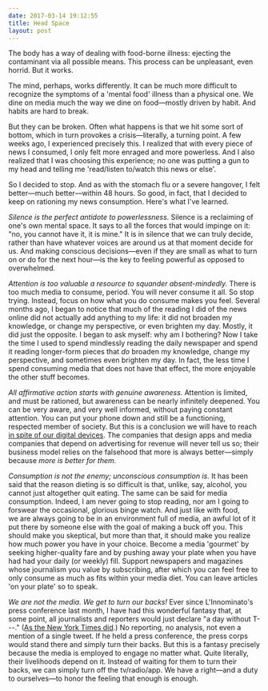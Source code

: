 ```yaml
---
date: 2017-03-14 19:12:55
title: Head Space
layout: post
---
```


The body has a way of dealing with food-borne illness: ejecting the contaminant via all possible means. This process can be unpleasant, even horrid. But it works.

The mind, perhaps, works differently. It can be much more difficult to recognize the symptoms of a 'mental food' illness than a physical one. We dine on media much the way we dine on food—mostly driven by habit. And habits are hard to break.

But they can be broken. Often what happens is that we hit some sort of bottom, which in turn provokes a crisis—literally, a turning point. A few weeks ago, I experienced precisely this. I realized that with every piece of news I consumed, I only felt more enraged and more powerless. And I also realized that I was choosing this experience; no one was putting a gun to my head and telling me 'read/listen to/watch this news or else'.

So I decided to stop. And as with the stomach flu or a severe hangover, I felt better—much better—within 48 hours. So good, in fact, that I decided to keep on rationing my news consumption. Here's what I\'ve learned.

_Silence is the perfect antidote to powerlessness._ Silence is a reclaiming of one's own mental space. It says to all the forces that would impinge on it: "no, you cannot have it, it is mine." It is in silence that we can truly decide, rather than have whatever voices are around us at that moment decide for us. And making conscious decisions—even if they are small as what to turn on or do for the next hour—is the key to feeling powerful as opposed to overwhelmed.

_Attention is too valuable a resource to squander absent-mindedly._ There is too much media to consume, period. You will never consume it all. So stop trying. Instead, focus on how what you do consume makes you feel. Several months ago, I began to notice that much of the reading I did of the news online did not actually add anything to my life: it did not broaden my knowledge, or change my perspective, or even brighten my day. Mostly, it did just the opposite. I began to ask myself: why am I bothering? Now I take the time I used to spend mindlessly reading the daily newspaper and spend it reading longer-form pieces that _do_ broaden my knowledge, change my perspective, and sometimes even brighten my day. In fact, the less time I spend consuming media that does not have that effect, the more enjoyable the other stuff becomes.

_All affirmative action starts with genuine awareness._ Attention is limited, and must be rationed, but awareness can be nearly infinitely deepened. You can be very aware, and very well informed, without paying constant attention. You can put your phone down and still be a functioning, respected member of society. But this is a conclusion we will have to reach [in spite of our digital devices](https://www.nytimes.com/2017/03/11/opinion/sunday/resist-the-internet.html). The companies that design apps and media companies that depend on advertising for revenue will never tell us so; their business model relies on the falsehood that more is always better—simply because _more is better for them._ 

_Consumption is not the enemy; unconscious consumption is._ It has been said that the reason dieting is so difficult is that, unlike, say, alcohol, you cannot just altogether quit eating. The same can be said for media consumption. Indeed, I am never going to stop reading, nor am I going to forswear the occasional, glorious binge watch. And just like with food, we are always going to be in an environment full of media, an awful lot of it put there by someone else with the goal of making a buck off you. This should make you skeptical, but more than that, it should make you realize how much power you have in your choice. Become a media \'gourmet\' by seeking higher-quality fare and by pushing away your plate when you have had had your daily (or weekly) fill. Support newspapers and magazines whose journalism you value by subscribing, after which you can feel free to only consume as much as fits within your media diet. You can leave articles \'on your plate\' so to speak.

_We are not the media. We get to turn our backs!_ Ever since L'Innominato's press conference last month, I have had this wonderful fantasy that, at some point, all journalists and reporters would just declare "a day without T---." ([As the New York Times did](https://www.nytimes.com/2017/03/13/opinion/an-issue-without-trump.html).) No reporting, no analysis, not even a mention of a single tweet. If he held a press conference, the press corps would stand there and simply turn their backs. But this is a fantasy precisely because the media is employed to engage no matter what. Quite literally, their livelihoods depend on it. Instead of waiting for them to turn their backs, we can simply turn off the tv/radio/app. We have a right—and a duty to ourselves—to honor the feeling that enough is enough.